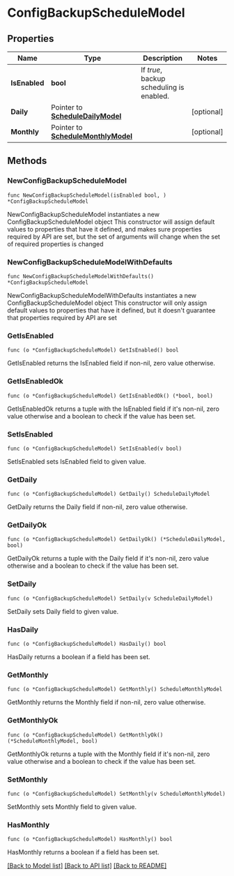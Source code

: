 # ConfigBackupScheduleModel

## Properties

Name | Type | Description | Notes
------------ | ------------- | ------------- | -------------
**IsEnabled** | **bool** | If *true*, backup scheduling is enabled. | 
**Daily** | Pointer to [**ScheduleDailyModel**](ScheduleDailyModel.md) |  | [optional] 
**Monthly** | Pointer to [**ScheduleMonthlyModel**](ScheduleMonthlyModel.md) |  | [optional] 

## Methods

### NewConfigBackupScheduleModel

`func NewConfigBackupScheduleModel(isEnabled bool, ) *ConfigBackupScheduleModel`

NewConfigBackupScheduleModel instantiates a new ConfigBackupScheduleModel object
This constructor will assign default values to properties that have it defined,
and makes sure properties required by API are set, but the set of arguments
will change when the set of required properties is changed

### NewConfigBackupScheduleModelWithDefaults

`func NewConfigBackupScheduleModelWithDefaults() *ConfigBackupScheduleModel`

NewConfigBackupScheduleModelWithDefaults instantiates a new ConfigBackupScheduleModel object
This constructor will only assign default values to properties that have it defined,
but it doesn't guarantee that properties required by API are set

### GetIsEnabled

`func (o *ConfigBackupScheduleModel) GetIsEnabled() bool`

GetIsEnabled returns the IsEnabled field if non-nil, zero value otherwise.

### GetIsEnabledOk

`func (o *ConfigBackupScheduleModel) GetIsEnabledOk() (*bool, bool)`

GetIsEnabledOk returns a tuple with the IsEnabled field if it's non-nil, zero value otherwise
and a boolean to check if the value has been set.

### SetIsEnabled

`func (o *ConfigBackupScheduleModel) SetIsEnabled(v bool)`

SetIsEnabled sets IsEnabled field to given value.


### GetDaily

`func (o *ConfigBackupScheduleModel) GetDaily() ScheduleDailyModel`

GetDaily returns the Daily field if non-nil, zero value otherwise.

### GetDailyOk

`func (o *ConfigBackupScheduleModel) GetDailyOk() (*ScheduleDailyModel, bool)`

GetDailyOk returns a tuple with the Daily field if it's non-nil, zero value otherwise
and a boolean to check if the value has been set.

### SetDaily

`func (o *ConfigBackupScheduleModel) SetDaily(v ScheduleDailyModel)`

SetDaily sets Daily field to given value.

### HasDaily

`func (o *ConfigBackupScheduleModel) HasDaily() bool`

HasDaily returns a boolean if a field has been set.

### GetMonthly

`func (o *ConfigBackupScheduleModel) GetMonthly() ScheduleMonthlyModel`

GetMonthly returns the Monthly field if non-nil, zero value otherwise.

### GetMonthlyOk

`func (o *ConfigBackupScheduleModel) GetMonthlyOk() (*ScheduleMonthlyModel, bool)`

GetMonthlyOk returns a tuple with the Monthly field if it's non-nil, zero value otherwise
and a boolean to check if the value has been set.

### SetMonthly

`func (o *ConfigBackupScheduleModel) SetMonthly(v ScheduleMonthlyModel)`

SetMonthly sets Monthly field to given value.

### HasMonthly

`func (o *ConfigBackupScheduleModel) HasMonthly() bool`

HasMonthly returns a boolean if a field has been set.


[[Back to Model list]](../README.md#documentation-for-models) [[Back to API list]](../README.md#documentation-for-api-endpoints) [[Back to README]](../README.md)


